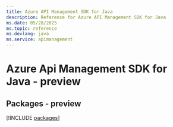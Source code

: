 ```yaml
---
title: Azure API Management SDK for Java
description: Reference for Azure API Management SDK for Java
ms.date: 05/28/2025
ms.topic: reference
ms.devlang: java
ms.service: apimanagement
---
```

# Azure Api Management SDK for Java - preview
## Packages - preview
[!INCLUDE [packages](api-management-index.md)]